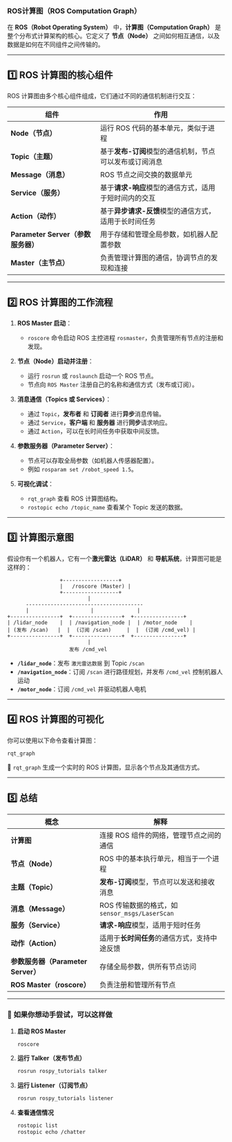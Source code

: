 ### **ROS计算图（ROS Computation Graph）**  
在 **ROS（Robot Operating System）** 中，**计算图（Computation Graph）** 是整个分布式计算架构的核心。它定义了 **节点（Node）** 之间如何相互通信，以及数据是如何在不同组件之间传输的。

---

## **1️⃣ ROS 计算图的核心组件**
ROS 计算图由多个核心组件组成，它们通过不同的通信机制进行交互：

| 组件 | 作用 |
|------|------|
| **Node（节点）** | 运行 ROS 代码的基本单元，类似于进程 |
| **Topic（主题）** | 基于**发布-订阅**模型的通信机制，节点可以发布或订阅消息 |
| **Message（消息）** | ROS 节点之间交换的数据单元 |
| **Service（服务）** | 基于**请求-响应**模型的通信方式，适用于短时间内的交互 |
| **Action（动作）** | 基于**异步请求-反馈**模型的通信方式，适用于长时间任务 |
| **Parameter Server（参数服务器）** | 用于存储和管理全局参数，如机器人配置参数 |
| **Master（主节点）** | 负责管理计算图的通信，协调节点的发现和连接 |

---

## **2️⃣ ROS 计算图的工作流程**
1. **ROS Master 启动**：
   - `roscore` 命令启动 ROS 主控进程 `rosmaster`，负责管理所有节点的注册和发现。

2. **节点（Node）启动并注册**：
   - 运行 `rosrun` 或 `roslaunch` 启动一个 ROS 节点。
   - 节点向 `ROS Master` 注册自己的名称和通信方式（发布或订阅）。

3. **消息通信（Topics 或 Services）**：
   - 通过 `Topic`，**发布者** 和 **订阅者** 进行**异步**消息传输。
   - 通过 `Service`，**客户端** 和 **服务器** 进行**同步**请求响应。
   - 通过 `Action`，可以在长时间任务中获取中间反馈。

4. **参数服务器（Parameter Server）**：
   - 节点可以存取全局参数（如机器人传感器配置）。
   - 例如 `rosparam set /robot_speed 1.5`。

5. **可视化调试**：
   - `rqt_graph` 查看 ROS 计算图结构。
   - `rostopic echo /topic_name` 查看某个 Topic 发送的数据。

---

## **3️⃣ 计算图示意图**
假设你有一个机器人，它有一个**激光雷达（LiDAR）** 和 **导航系统**，计算图可能是这样的：

```plaintext
                 +------------------+
                 |   /roscore (Master) |
                 +------------------+
                          |
      --------------------------------------
      |                    |              |
+----------------+  +----------------+  +----------------+
| /lidar_node    |  | /navigation_node |  | /motor_node    |
| (发布 /scan)   |  |  (订阅 /scan)     |  |  (订阅 /cmd_vel) |
+----------------+  +----------------+  +----------------+
                          |
                    发布 /cmd_vel
```
- **`/lidar_node`**：发布 `激光雷达数据` 到 Topic `/scan`
- **`/navigation_node`**：订阅 `/scan` 进行路径规划，并发布 `/cmd_vel` 控制机器人运动
- **`/motor_node`**：订阅 `/cmd_vel` 并驱动机器人电机

---

## **4️⃣ ROS 计算图的可视化**
你可以使用以下命令查看计算图：
```bash
rqt_graph
```
🔹 `rqt_graph` 生成一个实时的 ROS 计算图，显示各个节点及其通信方式。

---

## **5️⃣ 总结**
| **概念** | **解释** |
|------|------|
| **计算图** | 连接 ROS 组件的网络，管理节点之间的通信 |
| **节点（Node）** | ROS 中的基本执行单元，相当于一个进程 |
| **主题（Topic）** | **发布-订阅**模型，节点可以发送和接收消息 |
| **消息（Message）** | ROS 传输数据的格式，如 `sensor_msgs/LaserScan` |
| **服务（Service）** | **请求-响应**模型，适用于短时任务 |
| **动作（Action）** | 适用于**长时间任务**的通信方式，支持中途反馈 |
| **参数服务器（Parameter Server）** | 存储全局参数，供所有节点访问 |
| **ROS Master（roscore）** | 负责注册和管理所有节点 |

---

### 🚀 **如果你想动手尝试，可以这样做**
1. **启动 ROS Master**
   ```bash
   roscore
   ```
2. **运行 Talker（发布节点）**
   ```bash
   rosrun rospy_tutorials talker
   ```
3. **运行 Listener（订阅节点）**
   ```bash
   rosrun rospy_tutorials listener
   ```
4. **查看通信情况**
   ```bash
   rostopic list
   rostopic echo /chatter
   ```